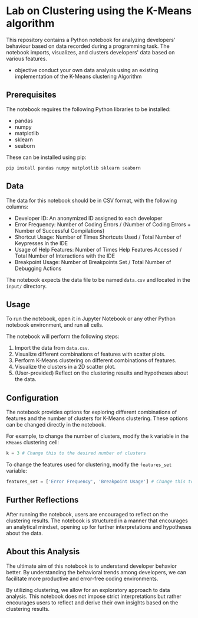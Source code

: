 # Lab on Clustering using the K-Means algorithm

This repository contains a Python notebook for analyzing developers' behaviour based on data recorded during a programming task. The notebook imports, visualizes, and clusters developers' data based on various features. 

 - objective conduct your own data analysis using an existing implementation of the K-Means clustering Algorithm 

## Prerequisites

The notebook requires the following Python libraries to be installed:

- pandas
- numpy
- matplotlib
- sklearn
- seaborn

These can be installed using pip:

```
pip install pandas numpy matplotlib sklearn seaborn
```

## Data

The data for this notebook should be in CSV format, with the following columns:

- Developer ID: An anonymized ID assigned to each developer
- Error Frequency: Number of Coding Errors / (Number of Coding Errors + Number of Successful Compilations)
- Shortcut Usage: Number of Times Shortcuts Used / Total Number of Keypresses in the IDE
- Usage of Help Features: Number of Times Help Features Accessed / Total Number of Interactions with the IDE
- Breakpoint Usage: Number of Breakpoints Set / Total Number of Debugging Actions

The notebook expects the data file to be named `data.csv` and located in the `input/` directory.

## Usage

To run the notebook, open it in Jupyter Notebook or any other Python notebook environment, and run all cells.

The notebook will perform the following steps:

1. Import the data from `data.csv`.
2. Visualize different combinations of features with scatter plots.
3. Perform K-Means clustering on different combinations of features.
4. Visualize the clusters in a 2D scatter plot.
5. (User-provided) Reflect on the clustering results and hypotheses about the data.

## Configuration

The notebook provides options for exploring different combinations of features and the number of clusters for K-Means clustering. These options can be changed directly in the notebook.

For example, to change the number of clusters, modify the `k` variable in the `KMeans` clustering cell:

```python
k = 3 # Change this to the desired number of clusters
```

To change the features used for clustering, modify the `features_set` variable:

```python
features_set = ['Error Frequency', 'Breakpoint Usage'] # Change this to the desired set of features
```

## Further Reflections

After running the notebook, users are encouraged to reflect on the clustering results. The notebook is structured in a manner that encourages an analytical mindset, opening up for further interpretations and hypotheses about the data.

## About this Analysis

The ultimate aim of this notebook is to understand developer behavior better. By understanding the behavioral trends among developers, we can facilitate more productive and error-free coding environments.

By utilizing clustering, we allow for an exploratory approach to data analysis. This notebook does not impose strict interpretations but rather encourages users to reflect and derive their own insights based on the clustering results.
